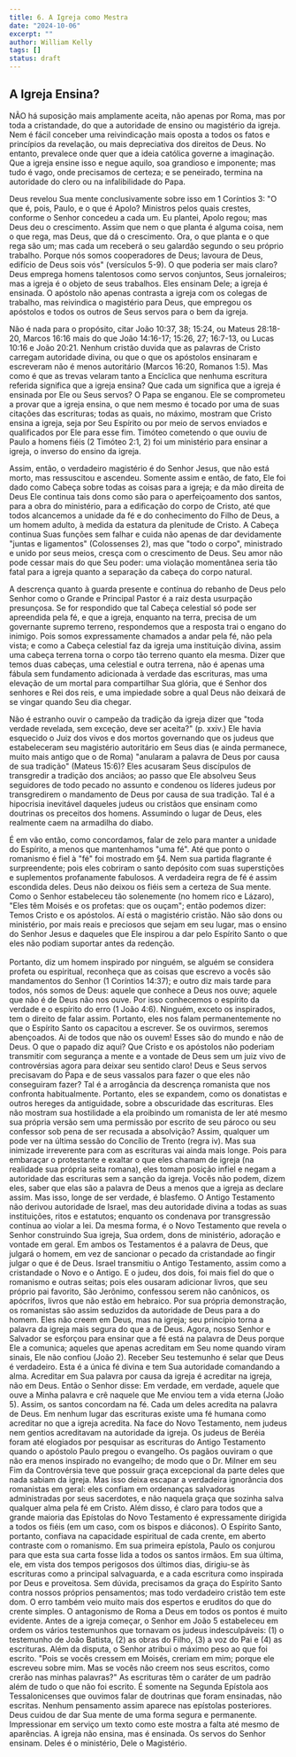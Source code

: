 ```yaml
---
title: 6. A Igreja como Mestra
date: "2024-10-06"
excerpt: ""
author: William Kelly
tags: []
status: draft
---
```


## A Igreja Ensina?

NÃO há suposição mais amplamente aceita, não apenas por Roma, mas por
toda a cristandade, do que a autoridade de ensino ou magistério da
igreja. Nem é fácil conceber uma reivindicação mais oposta a todos os
fatos e princípios da revelação, ou mais depreciativa dos direitos de
Deus. No entanto, prevalece onde quer que a ideia católica governe a
imaginação. Que a igreja ensine isso e negue aquilo, soa grandioso e
imponente; mas tudo é vago, onde precisamos de certeza; e se peneirado,
termina na autoridade do clero ou na infalibilidade do Papa.

Deus revelou Sua mente conclusivamente sobre isso em 1 Coríntios 3: "O
que é, pois, Paulo, e o que é Apolo? Ministros pelos quais crestes,
conforme o Senhor concedeu a cada um. Eu plantei, Apolo regou; mas Deus
deu o crescimento. Assim que nem o que planta é alguma coisa, nem o que
rega, mas Deus, que dá o crescimento. Ora, o que planta e o que rega são
um; mas cada um receberá o seu galardão segundo o seu próprio trabalho.
Porque nós somos cooperadores de Deus; lavoura de Deus, edifício de Deus
sois vós" (versículos 5-9). O que poderia ser mais claro? Deus emprega
homens talentosos como servos conjuntos, Seus jornaleiros; mas a igreja
é o objeto de seus trabalhos. Eles ensinam Dele; a igreja é ensinada. O
apóstolo não apenas contrasta a igreja com os colegas de trabalho, mas
reivindica o magistério para Deus, que empregou os apóstolos e todos os
outros de Seus servos para o bem da igreja.

Não é nada para o propósito, citar João 10:37, 38; 15:24, ou Mateus
28:18-20, Marcos 16:16 mais do que João 14:16-17; 15:26, 27; 16:7-13, ou
Lucas 10:16 e João 20:21. Nenhum cristão duvida que as palavras de
Cristo carregam autoridade divina, ou que o que os apóstolos ensinaram e
escreveram não é menos autoritário (Marcos 16:20, Romanos 1:5). Mas como
é que as trevas velaram tanto a Encíclica que nenhuma escritura referida
significa que a igreja ensina? Que cada um significa que a igreja é
ensinada por Ele ou Seus servos? O Papa se enganou. Ele se comprometeu a
provar que a igreja ensina, o que nem mesmo é tocado por uma de suas
citações das escrituras; todas as quais, no máximo, mostram que Cristo
ensina a igreja, seja por Seu Espírito ou por meio de servos enviados e
qualificados por Ele para esse fim. Timóteo cometendo o que ouviu de
Paulo a homens fiéis (2 Timóteo 2:1, 2) foi um ministério para ensinar a
igreja, o inverso do ensino da igreja.

Assim, então, o verdadeiro magistério é do Senhor Jesus, que não está
morto, mas ressuscitou e ascendeu. Somente assim e então, de fato, Ele
foi dado como Cabeça sobre todas as coisas para a igreja; e da mão
direita de Deus Ele continua tais dons como são para o aperfeiçoamento
dos santos, para a obra do ministério, para a edificação do corpo de
Cristo, até que todos alcancemos a unidade da fé e do conhecimento do
Filho de Deus, a um homem adulto, à medida da estatura da plenitude de
Cristo. A Cabeça continua Suas funções sem falhar e cuida não apenas de
dar devidamente "juntas e ligamentos" (Colossenses 2), mas que "todo o
corpo", ministrado e unido por seus meios, cresça com o crescimento de
Deus. Seu amor não pode cessar mais do que Seu poder: uma violação
momentânea seria tão fatal para a igreja quanto a separação da cabeça do
corpo natural.

A descrença quanto à guarda presente e contínua do rebanho de Deus pelo
Senhor como o Grande e Principal Pastor é a raiz desta usurpação
presunçosa. Se for respondido que tal Cabeça celestial só pode ser
apreendida pela fé, e que a igreja, enquanto na terra, precisa de um
governante supremo terreno, respondemos que a resposta trai o engano do
inimigo. Pois somos expressamente chamados a andar pela fé, não pela
vista; e como a Cabeça celestial faz da igreja uma instituição divina,
assim uma cabeça terrena torna o corpo tão terreno quanto ela mesma.
Dizer que temos duas cabeças, uma celestial e outra terrena, não é
apenas uma fábula sem fundamento adicionada à verdade das escrituras,
mas uma elevação de um mortal para compartilhar Sua glória, que é Senhor
dos senhores e Rei dos reis, e uma impiedade sobre a qual Deus não
deixará de se vingar quando Seu dia chegar.

Não é estranho ouvir o campeão da tradição da igreja dizer que "toda
verdade revelada, sem exceção, deve ser aceita?" (p. xxiv.) Ele havia
esquecido o Juiz dos vivos e dos mortos governando que os judeus que
estabeleceram seu magistério autoritário em Seus dias (e ainda
permanece, muito mais antigo que o de Roma) "anularam a palavra de Deus
por causa de sua tradição" (Mateus 15:6)? Eles acusaram Seus discípulos
de transgredir a tradição dos anciãos; ao passo que Ele absolveu Seus
seguidores de todo pecado no assunto e condenou os líderes judeus por
transgredirem o mandamento de Deus por causa de sua tradição. Tal é a
hipocrisia inevitável daqueles judeus ou cristãos que ensinam como
doutrinas os preceitos dos homens. Assumindo o lugar de Deus, eles
realmente caem na armadilha do diabo.

É em vão então, como concordamos, falar de zelo para manter a unidade do
Espírito, a menos que mantenhamos "uma fé". Até que ponto o romanismo é
fiel à "fé" foi mostrado em §4. Nem sua partida flagrante é
surpreendente; pois eles cobriram o santo depósito com suas superstições
e suplementos profanamente fabulosos. A verdadeira regra de fé é assim
escondida deles. Deus não deixou os fiéis sem a certeza de Sua mente.
Como o Senhor estabeleceu tão solenemente (no homem rico e Lázaro),
"Eles têm Moisés e os profetas: que os ouçam"; então podemos dizer:
Temos Cristo e os apóstolos. Aí está o magistério cristão. Não são dons
ou ministério, por mais reais e preciosos que sejam em seu lugar, mas o
ensino do Senhor Jesus e daqueles que Ele inspirou a dar pelo Espírito
Santo o que eles não podiam suportar antes da redenção.\
\
Portanto, diz um homem inspirado por ninguém, se alguém se considera
profeta ou espiritual, reconheça que as coisas que escrevo a vocês são
mandamentos do Senhor (1 Coríntios 14:37); e outro diz mais tarde para
todos, nós somos de Deus: aquele que conhece a Deus nos ouve; aquele que
não é de Deus não nos ouve. Por isso conhecemos o espírito da verdade e
o espírito do erro (1 João 4:6). Ninguém, exceto os inspirados, tem o
direito de falar assim. Portanto, eles nos falam permanentemente no que
o Espírito Santo os capacitou a escrever. Se os ouvirmos, seremos
abençoados. Ai de todos que não os ouvem! Esses são do mundo e não de
Deus. O que o papado diz aqui? Que Cristo e os apóstolos não poderiam
transmitir com segurança a mente e a vontade de Deus sem um juiz vivo de
controvérsias agora para deixar seu sentido claro! Deus e Seus servos
precisavam do Papa e de seus vassalos para fazer o que eles não
conseguiram fazer? Tal é a arrogância da descrença romanista que nos
confronta habitualmente. Portanto, eles se expandem, como os donatistas
e outros hereges da antiguidade, sobre a obscuridade das escrituras.
Eles não mostram sua hostilidade a ela proibindo um romanista de ler até
mesmo sua própria versão sem uma permissão por escrito de seu pároco ou
seu confessor sob pena de ser recusada a absolvição? Assim, qualquer um
pode ver na última sessão do Concílio de Trento (regra iv). Mas sua
inimizade irreverente para com as escrituras vai ainda mais longe. Pois
para embaraçar o protestante e exaltar o que eles chamam de igreja (na
realidade sua própria seita romana), eles tomam posição infiel e negam a
autoridade das escrituras sem a sanção da igreja. Vocês não podem, dizem
eles, saber que elas são a palavra de Deus a menos que a igreja as
declare assim. Mas isso, longe de ser verdade, é blasfemo. O Antigo
Testamento não derivou autoridade de Israel, mas deu autoridade divina a
todas as suas instituições, ritos e estatutos; enquanto os condenava por
transgressão contínua ao violar a lei. Da mesma forma, é o Novo
Testamento que revela o Senhor construindo Sua igreja, Sua ordem, dons
de ministério, adoração e vontade em geral. Em ambos os Testamentos é a
palavra de Deus, que julgará o homem, em vez de sancionar o pecado da
cristandade ao fingir julgar o que é de Deus. Israel transmitiu o Antigo
Testamento, assim como a cristandade o Novo e o Antigo. E o judeu, dos
dois, foi mais fiel do que o romanismo e outras seitas; pois eles
ousaram adicionar livros, que seu próprio pai favorito, São Jerônimo,
confessou serem não canônicos, os apócrifos, livros que não estão em
hebraico. Por sua própria demonstração, os romanistas são assim
seduzidos da autoridade de Deus para a do homem. Eles não creem em Deus,
mas na igreja; seu princípio torna a palavra da igreja mais segura do
que a de Deus. Agora, nosso Senhor e Salvador se esforçou para ensinar
que a fé está na palavra de Deus porque Ele a comunica; aqueles que
apenas acreditam em Seu nome quando viram sinais, Ele não confiou (João
2). Receber Seu testemunho é selar que Deus é verdadeiro. Esta é a única
fé divina e tem Sua autoridade comandando a alma. Acreditar em Sua
palavra por causa da igreja é acreditar na igreja, não em Deus. Então o
Senhor disse: Em verdade, em verdade, aquele que ouve a Minha palavra e
crê naquele que Me enviou tem a vida eterna (João 5). Assim, os santos
concordam na fé. Cada um deles acredita na palavra de Deus. Em nenhum
lugar das escrituras existe uma fé humana como acreditar no que a igreja
acredita. Na face do Novo Testamento, nem judeus nem gentios acreditavam
na autoridade da igreja. Os judeus de Beréia foram até elogiados por
pesquisar as escrituras do Antigo Testamento quando o apóstolo Paulo
pregou o evangelho. Os pagãos ouviram o que não era menos inspirado no
evangelho; de modo que o Dr. Milner em seu Fim da Controvérsia teve que
possuir graça excepcional da parte deles que nada sabiam da igreja. Mas
isso deixa escapar a verdadeira ignorância dos romanistas em geral: eles
confiam em ordenanças salvadoras administradas por seus sacerdotes, e
não naquela graça que sozinha salva qualquer alma pela fé em Cristo.
Além disso, é claro para todos que a grande maioria das Epístolas do
Novo Testamento é expressamente dirigida a todos os fiéis (em um caso,
com os bispos e diáconos). O Espírito Santo, portanto, confiava na
capacidade espiritual de cada crente, em aberto contraste com o
romanismo. Em sua primeira epístola, Paulo os conjurou para que esta sua
carta fosse lida a todos os santos irmãos. Em sua última, ele, em vista
dos tempos perigosos dos últimos dias, dirigiu-se às escrituras como a
principal salvaguarda, e a cada escritura como inspirada por Deus e
proveitosa. Sem dúvida, precisamos da graça do Espírito Santo contra
nossos próprios pensamentos; mas todo verdadeiro cristão tem este dom. O
erro também veio muito mais dos espertos e eruditos do que do crente
simples. O antagonismo de Roma a Deus em todos os pontos é muito
evidente. Antes de a igreja começar, o Senhor em João 5 estabeleceu em
ordem os vários testemunhos que tornavam os judeus indesculpáveis: (1) o
testemunho de João Batista, (2) as obras do Filho, (3) a voz do Pai e
(4) as escrituras. Além da disputa, o Senhor atribui o máximo peso ao
que foi escrito. "Pois se vocês cressem em Moisés, creriam em mim;
porque ele escreveu sobre mim. Mas se vocês não creem nos seus escritos,
como crerão nas minhas palavras?" As escrituras têm o caráter de um
padrão além de tudo o que não foi escrito. É somente na Segunda Epístola
aos Tessalonicenses que ouvimos falar de doutrinas que foram ensinadas,
não escritas. Nenhum pensamento assim aparece nas epístolas posteriores.
Deus cuidou de dar Sua mente de uma forma segura e permanente.
Impressionar em serviço um texto como este mostra a falta até mesmo de
aparências. A igreja não ensina, mas é ensinada. Os servos do Senhor
ensinam. Deles é o ministério, Dele o Magistério.
